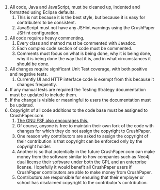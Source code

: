 <!---
Copyright 2015 CrushPaper.com.

This file is part of CrushPaper.

CrushPaper is free software: you can redistribute it and/or modify
it under the terms of version 3 of the GNU Affero General Public
License as published by the Free Software Foundation.

CrushPaper is distributed in the hope that it will be useful,
but WITHOUT ANY WARRANTY; without even the implied warranty of
MERCHANTABILITY or FITNESS FOR A PARTICULAR PURPOSE.  See the
GNU Affero General Public License for more details.

You should have received a copy of the GNU Affero General Public License
along with CrushPaper.  If not, see <http://www.gnu.org/licenses/>.
--->

1. All code, Java and JavaScript, must be cleaned up, indented and formatted using Eclipse defaults.
    1. This is not because it is the best style, but because it is easy for contributers to be consistent.
    1. JavaScript must not have any JSHint warnings using the CrushPaper JSHint configuration. 
1. All code requires heavy commenting.
    1. Every class and method must be commented with Javadoc.
    1. Each complex code section of code must be commented.
    1. Comments must focus on what is being done, why it is being done, why it is being done the way that it is, and in what circumstances it should be done.
1. All changes require significant Unit Test coverage, with both positive and negative tests.
    1. Currently UI and HTTP interface code is exempt from this because it changes frequently.
1. If any manual tests are required the Testing Strategy documentation must be updated to include them.
1. If the change is visible or meaningful to users the documentation must be updated.
1. Copyright of all code additions to the code base must be assigned to CrushPaper.com.
    1. <a target="_blank" href="https://www.gnu.org/licenses/why-assign.html">The GNU FSF also encourages this.</a>
	1. Of course, anyone is free to maintain their own fork of the code with changes for which they do not assign the copyright to CrushPaper.
	1. One reason why contributors are asked to assign the copyright of their contribution is that copyright can be enforced only by the copyright holder. 
	1. Another is so that potentially in the future CrushPaper.com can make money from the software similar to how companies such as Neo4j dual license their software under both the GPL and an enterprise license. Hopefully it would benefit all CrushPaper users if CrushPaper contributors are able to make money from CrushPaper. 
	1. Contributors are responsible for ensuring that their employer or school has disclaimed copyright to the contributor's contribution.

 